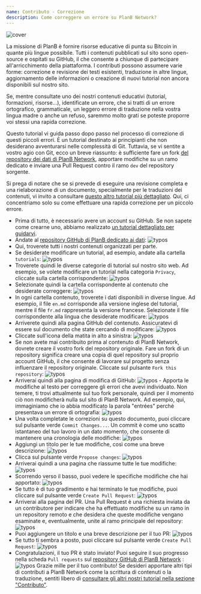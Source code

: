 ```yaml
---
name: Contributo - Correzione
description: Come correggere un errore su PlanB Network?
---
```

![cover](assets/cover.webp)

La missione di PlanB è fornire risorse educative di punta su Bitcoin in quante più lingue possibile. Tutti i contenuti pubblicati sul sito sono open-source e ospitati su GitHub, il che consente a chiunque di partecipare all'arricchimento della piattaforma. I contributi possono assumere varie forme: correzione e revisione dei testi esistenti, traduzione in altre lingue, aggiornamento delle informazioni o creazione di nuovi tutorial non ancora disponibili sul nostro sito.

Se, mentre consultate uno dei nostri contenuti educativi (tutorial, formazioni, risorse...), identificate un errore, che si tratti di un errore ortografico, grammaticale, un leggero errore di traduzione nella vostra lingua madre o anche un refuso, saremmo molto grati se poteste proporre voi stessi una rapida correzione.

Questo tutorial vi guida passo dopo passo nel processo di correzione di questi piccoli errori. È un tutorial destinato ai principianti che non desiderano avventurarsi nelle complessità di Git. Tuttavia, se vi sentite a vostro agio con Git, ecco un breve riassunto: è sufficiente fare un fork [del repository dei dati di PlanB Network](https://github.com/DecouvreBitcoin/sovereign-university-data), apportare modifiche su un ramo dedicato e inviare una Pull Request contro il ramo `dev` del repository sorgente.

Si prega di notare che se si prevede di eseguire una revisione completa e una rielaborazione di un documento, specialmente per le traduzioni dei contenuti, vi invito a consultare [questo altro tutorial più dettagliato](https://planb.network/tutorials/others/content-review-tutorial). Qui, ci concentriamo solo su come effettuare una rapida correzione per un piccolo errore.

- Prima di tutto, è necessario avere un account su GitHub. Se non sapete come crearne uno, abbiamo realizzato [un tutorial dettagliato per guidarvi](https://planb.network/tutorials/others/create-github-account).
- Andate al [repository GitHub di PlanB dedicato ai dati](https://github.com/DecouvreBitcoin/sovereign-university-data):
![typos](assets/01.webp)
- Qui, troverete tutti i nostri contenuti organizzati per parte.
- Se desiderate modificare un tutorial, ad esempio, andate alla cartella `tutorials`:
![typos](assets/02.webp)
- Troverete quindi le diverse categorie di tutorial sul nostro sito web. Ad esempio, se volete modificare un tutorial nella categoria `Privacy`, cliccate sulla cartella corrispondente:
![typos](assets/03.webp)
- Selezionate quindi la cartella corrispondente al contenuto che desiderate correggere:
![typos](assets/04.webp)
- In ogni cartella contenuto, troverete i dati disponibili in diverse lingue. Ad esempio, il file `en.md` corrisponde alla versione inglese del tutorial, mentre il file `fr.md` rappresenta la versione francese. Selezionate il file corrispondente alla lingua che desiderate modificare: ![typos](assets/05.webp)
- Arriverete quindi alla pagina GitHub del contenuto. Assicuratevi di essere sul documento che state cercando di modificare: ![typos](assets/06.webp)
- Cliccate sull'icona della matita in alto a sinistra: ![typos](assets/07.webp)
- Se non avete mai contribuito prima al contenuto di PlanB Network, dovrete creare il vostro fork del repository originale. Fare un fork di un repository significa creare una copia di quel repository sul proprio account GitHub, il che consente di lavorare sul progetto senza influenzare il repository originale. Cliccate sul pulsante `Fork this repository`: ![typos](assets/08.webp)
- Arriverai quindi alla pagina di modifica di GitHub: ![typos](assets/09.webp) - Apporta le modifiche al testo per correggere gli errori che avevi individuato. Non temere, ti trovi attualmente sul tuo fork personale, quindi per il momento ciò non modificherà nulla sul sito di PlanB Network. Ad esempio, qui, immaginiamo che io abbia modificato la parola "entrées" perché presentava un errore di ortografia: ![typos](assets/10.webp)
- Una volta completate le correzioni su questo documento, puoi cliccare sul pulsante verde `Commit Changes...`. Un commit è come uno scatto istantaneo del tuo lavoro in un dato momento, che consente di mantenere una cronologia delle modifiche: ![typos](assets/11.webp)
- Aggiungi un titolo per le tue modifiche, così come una breve descrizione: ![typos](assets/12.webp)
- Clicca sul pulsante verde `Propose changes`: ![typos](assets/13.webp)
- Arriverai quindi a una pagina che riassume tutte le tue modifiche: ![typos](assets/14.webp)
- Scorrendo verso il basso, puoi vedere le specifiche modifiche che hai apportato: ![typos](assets/15.webp)
- Se tutto è di tuo gradimento e hai terminato le tue modifiche, puoi cliccare sul pulsante verde `Create Pull Request`: ![typos](assets/16.webp)
- Arriverai alla pagina del PR. Una Pull Request è una richiesta inviata da un contributore per indicare che ha effettuato modifiche su un ramo in un repository remoto e che desidera che queste modifiche vengano esaminate e, eventualmente, unite al ramo principale del repository: ![typos](assets/17.webp)
- Puoi aggiungere un titolo e una breve descrizione per il tuo PR: ![typos](assets/18.webp)
- Se tutto ti sembra a posto, puoi cliccare sul pulsante verde `Create Pull Request`: ![typos](assets/19.webp)
- Congratulazioni, il tuo PR è stato inviato! Puoi seguire il suo progresso nella scheda `Pull requests` sul [repository GitHub di PlanB Network](https://github.com/DecouvreBitcoin/sovereign-university-data/pulls) :![typos](assets/20.webp)
Grazie mille per il tuo contributo! Se desideri apportare altri tipi di contributi a PlanB Network come la scrittura di contenuti o la traduzione, sentiti libero di [consultare gli altri nostri tutorial nella sezione "Contributo"](https://planb.network/tutorials/others).
